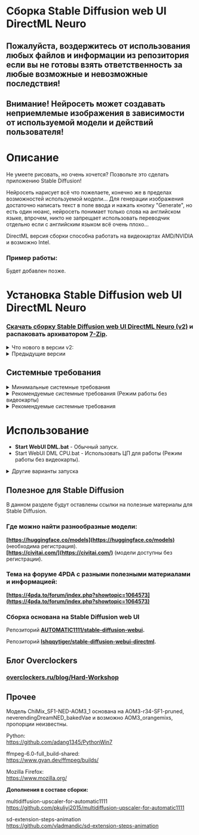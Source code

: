# Сборка Stable Diffusion web UI DirectML Neuro
## Пожалуйста, воздержитесь от использования любых файлов и информации из репозитория если вы не готовы взять ответственность за любые возможные и невозможные последствия!
## Внимание! Нейросеть может создавать неприемлемые изображения в зависимости от используемой модели и действий пользователя!
# Описание
Не умеете рисовать, но очень хочется? Позвольте это сделать приложению Stable Diffusion!

Нейросеть нарисует всё что пожелаете, конечно же в пределах возможностей используемой модели... Для генерации изображения достаточно написать текст в поле ввода и нажать кнопку "Generate", но есть один нюанс, нейросеть понимает только слова на английском языке, впрочем, никто не запрещает использовать переводчик отдельно если с английским языком всё очень плохо...

DirectML версия сборки способна работать на видеокартах AMD/NVIDIA и возможно Intel.

### Пример работы:
Будет добавлен позже.

# Установка Stable Diffusion web UI DirectML Neuro
### [Скачать сборку Stable Diffusion web UI DirectML Neuro (v2)](https://github.com/Shedou/Neuro/releases/tag/SD_WEBUI_DML_v2) и распаковать архиватором [7-Zip](https://7-zip.org/).

<details>
  <summary>Что нового в версии v2:</summary>

  - В сборку встроен браузер Mozilla Firefox: Теперь сборка не зависит от наличия браузера в системе пользователя.
  
  - Переименованы BAT файлы: Добавлено слово DML в имя BAT файлов, это в будущем поможет отличить CUDA и DirectML версии сборок при размещении в одной папке.

</details>

<details>
  <summary>Предыдущие версии</summary>
  
  ___
  [Stable Diffusion web UI DirectML Neuro v1](https://github.com/Shedou/Neuro/releases/tag/SD_WEBUI_DML_v1)
  ___
</details>

## Системные требования

<details>
  <summary>Минимальные системные требования</summary>
  
  **ОС:** 64 разрядная Microsoft Windows 10 / 11.\
  **ЦП:** 2 ядра.\
  **ОЗУ:** 16 ГБ.\
  **Видеокарта:** DirectML совместимая.\
  **Видеопамять:** 2 ГБ.
  
</details>
<details>
  <summary>Рекомендуемые системные требования (Режим работы без видеокарты)</summary>
  
  **ОС:** 64 разрядная Microsoft Windows 10 / 11.\
  **ЦП:** AMD Ryzen 7 2700 / Intel Core i7-9700 или лучше.\
  **ОЗУ:** 64 ГБ.
  
</details>
<details>
  <summary>Рекомендуемые системные требования</summary>
  
  **ОС:** 64 разрядная Microsoft Windows 10 / 11.\
  **ЦП:** AMD Ryzen 7 2700 / Intel Core i7-9700 или лучше.\
  **ОЗУ:** 64 ГБ.\
  **Видеокарта:** GeForce GTX 1070 / Radeon RX 6600 или лучше.\
  **Видеопамять:** 8 ГБ и больше.
  
</details>

# Использование
- **Start WebUI DML.bat** - Обычный запуск.
- Start WebUI DML CPU.bat - Использовать ЦП для работы (Режим работы без видеокарты).

<details>
  <summary>Другие варианты запуска</summary>
  
  ___
  - WebUI DML LowVRAM.bat
  
  Режим низкого потребления памяти на видеокарте, полезно для видеокарт с 2-3 ГБ памяти, снижает скорость работы.
  
  - WebUI DML NoFP16.bat
  
  Запрет на работу с низкой точностью FP16, вероятно позволит работать устаревшим видеокартам, увеличивает расход памяти.
  
  - WebUI DML LowVRAM NoFP16.bat
  
  Комбинация двух предыдущих вариантов.
  ___
</details>

## Полезное для Stable Diffusion
В данном разделе будут оставлены ссылки на полезные материалы для Stable Diffusion.
### Где можно найти разнообразные модели:
**[https://huggingface.co/models](https://huggingface.co/models)** (необходима регистрация).\
**[https://civitai.com/](https://civitai.com/)** (модели доступны без регистрации).

### Тема на форуме 4PDA с разными полезными материалами и информацией:
**[https://4pda.to/forum/index.php?showtopic=1064573](https://4pda.to/forum/index.php?showtopic=1064573)**

### Сборка основана на Stable Diffusion web UI
Репозиторий **[AUTOMATIC1111/stable-diffusion-webui](https://github.com/AUTOMATIC1111/stable-diffusion-webui).**

Репозиторий **[lshqqytiger/stable-diffusion-webui-directml](https://github.com/lshqqytiger/stable-diffusion-webui-directml).**
## Блог Overclockers
### [overclockers.ru/blog/Hard-Workshop](https://overclockers.ru/blog/Hard-Workshop)
## Прочее
Модель ChiMix_SF1-NED-AOM3_1 основана на AOM3-r34-SF1-pruned, neverendingDreamNED_bakedVae и возможно AOM3_orangemixs, пропорции неизвестны.

Python:\
https://github.com/adang1345/PythonWin7

ffmpeg-6.0-full_build-shared:\
https://www.gyan.dev/ffmpeg/builds/

Mozilla Firefox:\
https://www.mozilla.org/

**Дополнения в составе сборки:**

multidiffusion-upscaler-for-automatic1111\
https://github.com/pkuliyi2015/multidiffusion-upscaler-for-automatic1111

sd-extension-steps-animation\
https://github.com/vladmandic/sd-extension-steps-animation

